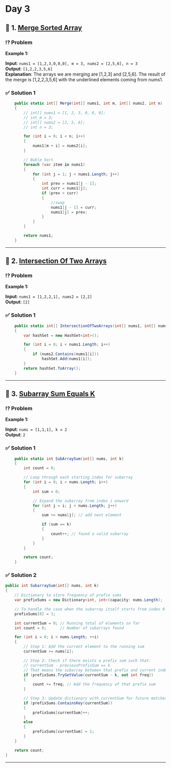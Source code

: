 # Day 3

## 📌 1. [Merge Sorted Array](https://leetcode.com/problems/merge-sorted-array/)

### ⁉️ Problem

**Example 1:**

**Input**: `nums1 = [1,2,3,0,0,0], m = 3, nums2 = [2,5,6], n = 3`  
**Output**: `[1,2,2,3,5,6]`  
**Explanation**: The arrays we are merging are [1,2,3] and [2,5,6].
The result of the merge is [1,2,2,3,5,6] with the underlined elements coming from nums1.

### ✅ Solution 1

```cs
    public static int[] Merge(int[] nums1, int m, int[] nums2, int n)
    {
        // int[] nums1 = [1, 2, 3, 0, 0, 0];
        // int m = 3;
        // int[] nums2 = [2, 5, 6];
        // int n = 3;

        for (int i = 0; i < n; i++)
        {
            nums1[m + i] = nums2[i];
        }

        // Buble Sort
        foreach (var item in nums1)
        {
            for (int j = 1; j < nums1.Length; j++)
            {
                int prev = nums1[j - 1];
                int curr = nums1[j];
                if (prev > curr)
                {
                    //swap
                    nums1[j - 1] = curr;
                    nums1[j] = prev;
                }
            }
        }

        return nums1;
    }
```

---

## 📌 2. [Intersection Of Two Arrays](https://leetcode.com/problems/intersection-of-two-arrays/)

### ⁉️ Problem

**Example 1:**

**Input**: `nums1 = [1,2,2,1], nums2 = [2,2]`  
**Output**: `[2]`

### ✅ Solution 1

```cs
    public static int[] IntersectionOfTwoArrays(int[] nums1, int[] nums2)
    {
        var hashSet = new HashSet<int>();

        for (int i = 0; i < nums1.Length; i++)
        {
            if (nums2.Contains(nums1[i]))
                hashSet.Add(nums1[i]);
        }
        return hashSet.ToArray();
    }
```

---

## 📌 3. [Subarray Sum Equals K](https://leetcode.com/problems/subarray-sum-equals-k/description/)

### ⁉️ Problem

**Example 1:**

**Input**: `nums = [1,1,1], k = 2`  
**Output**: `2`

### ✅ Solution 1

```cs
    public static int SubArraySum(int[] nums, int k)
    {
        int count = 0;

        // Loop through each starting index for subarray
        for (int i = 0; i < nums.Length; i++)
        {
            int sum = 0;

            // Expand the subarray from index i onward
            for (int j = i; j < nums.Length; j++)
            {
                sum += nums[j]; // add next element

                if (sum == k)
                {
                    count++; // found a valid subarray
                }
            }
        }

        return count;
    }
```

### ✅ Solution 2

```cs
public int SubarraySum(int[] nums, int k)
{
    // Dictionary to store frequency of prefix sums
    var prefixSums = new Dictionary<int, int>(capacity: nums.Length);

    // To handle the case when the subarray itself starts from index 0
    prefixSums[0] = 1;

    int currentSum = 0; // Running total of elements so far
    int count = 0;      // Number of subarrays found

    for (int i = 0; i < nums.Length; ++i)
    {
        // Step 1: Add the current element to the running sum
        currentSum += nums[i];

        // Step 2: Check if there exists a prefix sum such that:
        // currentSum - previousPrefixSum == k
        // That means the subarray between that prefix and current index sums to k
        if (prefixSums.TryGetValue(currentSum - k, out int freq))
        {
            count += freq; // Add the frequency of that prefix sum
        }

        // Step 3: Update dictionary with currentSum for future matches
        if (prefixSums.ContainsKey(currentSum))
        {
            prefixSums[currentSum]++;
        }
        else
        {
            prefixSums[currentSum] = 1;
        }
    }

    return count;
}
```

---
